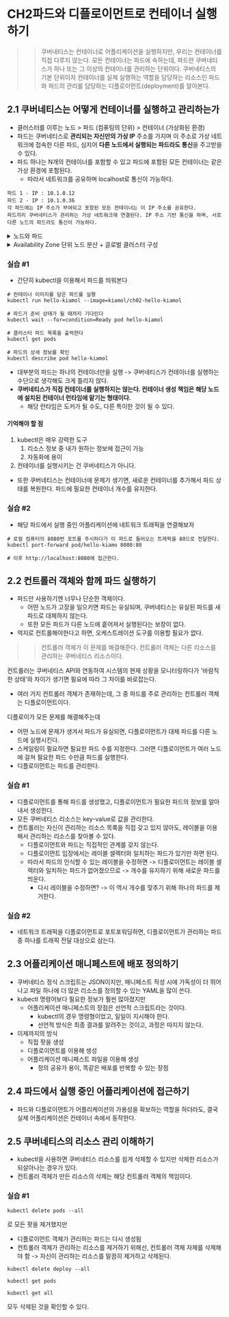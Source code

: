 # CH2파드와 디플로이먼트로 컨테이너 실행하기

>> 쿠버네티스는 컨테이너로 어플리케이션을 실행하지만, 우리는 컨테이너를 직접 다루지 않는다. 모든 컨테이너는 파드에 속하는데, 파드란 쿠버네티스가 하나 또는 그 이상의 컨테이너를 관리하는 단위이다.
>> 쿠버네티스의 기본 단위이자 컨테이너를 실제 실행하는 역할을 담당하는 리소스인 파드와 파드의 관리를 담당하는 디플로이먼트(deployment)를 알아본다.

## 2.1 쿠버네티스는 어떻게 컨테이너를 실행하고 관리하는가
- 클러스터를 이루는 노드 > 파드 (컴퓨팅의 단위) > 컨테이너 (가상화된 환경)
- 파드는 쿠버네티스로 **관리되는 자신만의 가상 IP** 주소를 가지며 이 주소로 가상 네트워크에 접속한 다른 파드, 심지어 **다른 노드에서 실행되는 파드라도 통신**을 주고받을 수 있다.
- 파드 하나는 N개의 컨테이너를 포함할 수 있고 파드에 포함된 모든 컨테이너는 같은 가상 환경에 포함된다.
  - 따라서 네트워크를 공유하며 localhost로 통신이 가능하다.

```
파드 1 - IP : 10.1.0.12
파드 2 - IP : 10.1.0.36
각 파드에는 IP 주소가 부여되고 포함된 모든 컨테이너는 이 IP 주소를 공유한다.
파드끼리 쿠버네티스가 관리하는 가상 네트워크에 연결된다. IP 주소 기반 통신을 하며, 서로 다른 노드의 파드라도 통신이 가능하다.
```

<details>
<summary>노드와 파드</summary>

- 노드는 쿠버네티스에서 워커 머신
  - 물리 서버이거나 갓아 머신일 수도 있고, 각 노드는 kubelet (쿠버네티스 에이전트), 컨테이너 런타임 (docker 등), 네트워크 컴포넌트를 실행
- 파드는 쿠버네티스의 최소 실행 단위
  - 한 파드 안에 여러 컨테이너를 둘 수도, 하나를 둘 수도 있다.
  - 파드는 노드의 메모리와 CPU를 공유받아서 실행

</details>

<details>
<summary>Availability Zone 단위 노드 분산 + 글로벌 클러스터 구성</summary>

- AZ마다 노드 분산 배치 -> 고가용성을 위하 권장되는 전략
- 
|전략|설명|
|---|---|
| 멀티-AZ, 싱글 클러스터 | 보통 하나의 리전에 여러 AZ를 붙여 운영하는 방식. 네트워크 레이턴시 낮고 구성도 단순함.
|멀티-리전 클러스터 | 리전이 다른 인프라 (예: 서울 + 도쿄)에 노드를 두는 것. 네트워크가 WAN이라 레이턴시 높고 복잡.
|멀티 클러스터 구성 | 리전마다 별개의 클러스터를 두고, 이를 전역 서비스 혹은 GSLB 등으로 묶는 방식|

- 글로벌 로드밸런싱
  - DNS 기반 글로벌 라우팅
    - Geo DNS 등
  - 서비스 메시 (Istio, Linkerd + Multi-Cluster Gateway)
    - 하나의 서비스처럼 클러스터를 묶어서 트래픽 라우팅 가능

</details>

### 실습 #1
- 간단히 kubectl을 이용해서 파드를 띄워본다

```
# 컨테이너 이미지를 담은 파드를 실행
kubectl run hello-kiamol --image=kiamol/ch02-hello-kiamol

# 파드가 준비 상태가 될 때까지 기다린다
kubectl wait --for=condition=Ready pod hello-kiamol

# 클러스터 파드 목록을 출력한다
kubectl get pods

# 파드의 상세 정보를 확인
kubectl describe pod hello-kiamol
```

- 대부분의 파드는 하나의 컨테이너만을 실행 -> 쿠버네티스가 컨테이너를 실행하는 수단으로 생각해도 크게 틀리지 않다.
- **쿠버네티스가 직접 컨테이너를 실행하지는 않는다. 컨테이너 생성 책임은 해당 노드에 설치된 컨테이너 런타임에 맡기는 형태이다.**
  - 해당 런타임은 도커가 될 수도, 다른 특이한 것이 될 수 있다.

#### 기억해야 할 점
1. kubectl은 매우 강력한 도구
   1. 리소스 정보 중 내가 원하는 정보에 접근이 가능
   2. 자동화에 용이
2. 컨테이너를 실행시키는 건 쿠버네티스가 아니다.

- 또한 쿠버네티스는 컨테이너에 문제가 생기면, 새로운 컨테이너를 추가해서 파드 상태를 복원한다. 파드에 필요한 컨테이너 개수를 유지한다.

### 실습 #2
- 해당 파드에서 실행 중인 어플리케이션에 네트워크 트래픽을 연결해보자

```
# 로컬 컴퓨터의 8080번 포트를 주시하다가 이 파드로 들어오는 트래픽을 80으로 전달한다.
kubectl port-forward pod/hello-kiamo 8080:80

# 이후 http://localhost:8080에 접근한다.

```

## 2.2 컨트롤러 객체와 함께 파드 실행하기
- 파드만 사용하기엔 너무나 단순한 객체이다.
  - 어떤 노드가 고장을 일으키면 파드는 유실되며, 쿠버네티스는 유실된 파드를 새 파드로 대체하지 않는다.
  - 또한 모든 파드가 다른 노드에 흩어져서 실행된다는 보장이 없다.
- 억지로 컨트롤해야한다고 하면, 오케스트레이션 도구를 이용할 필요가 없다.


>> 컨트롤러 객체가 이 문제를 해결해준다. 컨트롤러 객체는 다른 리소스를 관리하는 쿠버네티스 리소스이다.

컨트롤러는 쿠버네티스 API와 연동하여 시스템의 현재 상황을 모니터링하다가 '바람직한 상태'와 차이가 생기면 필요에 따라 그 차이를 바로잡는다.
- 여러 가지 컨트롤러 객체가 존재하는데, 그 중 파드를 주로 관리하는 컨트롤러 객체는 디플로이먼트이다.

디플로이가 모든 문제를 해결해주는데
- 어떤 노드에 문제가 생겨서 파드가 유실되면, 디플로이먼트가 대체 파드를 다른 노드에 실행시킨다.
- 스케일링이 필요하면 필요한 파드 수를 지정한다. 그러면 디플로이먼트가 여러 노드에 걸쳐 필요한 파드 수만큼 파드를 실행한다.
- 디플로이먼트는 파드를 관리한다.

### 실습 #1
- 디플로이먼트를 통해 파드를 생성했고, 디플로이먼트가 필요한 파드의 정보를 알아내서 생성한다.
- 모든 쿠버네티스 리소스는 key-value로 값을 관리한다.
- 컨트롤러는 자신이 관리하는 리소스 목록을 직접 갖고 있지 않아도, 레이블을 이용해서 관리하는 리소스를 찾아볼 수 있다.
  - 디플로이먼트와 파드는 직접적인 관계를 갖지 않는다.
  - 디플로이먼트 입장에서는 레이블 셀렉터와 일치하는 파드가 있기만 하면 된다.
  - 따라서 파드의 인식할 수 있는 레이블을 수정하면 -> 디플로이먼트는 레이블 셀렉터와 일치하는 파드가 없어졌으므로 -> 개수를 유지하기 위해 새로운 파드를 띄운다.
    - 다시 레이블을 수정하면? -> 이 역시 개수를 맞추기 위해 하나의 파드를 제거한다.

### 실습 #2
- 네트워크 트래픽을 디플로이먼트로 포트포워딩하면, 디플로이먼트가 관리하는 파드 중 하나를 트래픽 전달 대상으로 삼는다.

## 2.3 어플리케이션 매니페스트에 배포 정의하기
- 쿠버네티스 정식 스크립트는 JSON이지만, 매니페스트 작성 시에 가독성이 더 뛰어나고 파일 하나에 더 많은 리소스를 정의할 수 있는 YAML을 많이 쓴다.
- kubectl 명령어보다 필요한 정보가 훨씬 많아졌지만
  - 어플리케이션 매니페스트의 장점은 선언적 스크립트라는 것이다.
    - kubectl의 경우 명령형이었고, 일일이 지시해야 한다.
    - 선언적 방식은 최종 결과를 알려주는 것이고, 과정은 따지지 않는다.
- 이제까지의 방식
  - 직접 팟을 생성
  - 디플로이먼트를 이용해 생성
  - 어플리케이션 매니페스트 파일을 이용해 생성
    - 정의 공유가 용이, 똑같은 배포를 반복할 수 있는 장점

## 2.4 파드에서 실행 중인 어플리케이션에 접근하기
- 파드와 디플로이먼트가 어플리케이션의 가용성을 확보하는 역할을 하더라도, 결국 실제 어플리케이션은 컨테이너 속에서 동작한다.

## 2.5 쿠버네티스의 리소스 관리 이해하기
- kubectl을 사용하면 쿠버네티스 리소스를 쉽게 삭제할 수 있지만 삭제한 리소스가 되살아나는 경우가 있다.
- 컨트롤러 객체가 만든 리소스의 삭제는 해당 컨트롤러 객체의 책임이다.

### 실습 #1
```
kubectl delete pods --all
```
로 모든 팟을 제거했지만
  - 디플로이먼트 객체가 관리하는 파드는 다시 생성됨
  - 컨트롤러 객체가 관리하는 리소스를 제거하기 위해선, 컨트롤러 객체 자체를 삭제해야 함 -> 자신이 관리하는 리소스를 말끔히 제거하고 삭제된다.

```
kubectl delete deploy --all

kubectl get pods 

kubectl get all
```

모두 삭제된 것을 확인할 수 있다.